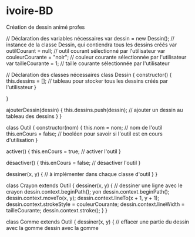 # ivoire-BD
Création de dessin animé profes

// Déclaration des variables nécessaires
var dessin = new Dessin(); // instance de la classe Dessin, qui contiendra tous les dessins créés
var outilCourant = null; // outil courant sélectionné par l'utilisateur
var couleurCourante = "noir"; // couleur courante sélectionnée par l'utilisateur
var tailleCourante = 1; // taille courante sélectionnée par l'utilisateur 

// Déclaration des classes nécessaires
class Dessin {
constructor() {
this.dessins = []; // tableau pour stocker tous les dessins créés par l'utilisateur
} 

} 

ajouterDessin(dessin) {
this.dessins.push(dessin); // ajouter un dessin au tableau des dessins
}
} 

class Outil {
constructor(nom) {
this.nom = nom; // nom de l'outil
this.enCours = false; // booléen pour savoir si l'outil est en cours d'utilisation
} 

activer() {
this.enCours = true; // activer l'outil
} 

désactiver() {
this.enCours = false; // désactiver l'outil
} 

dessiner(x, y) {
// à implémenter dans chaque classe d'outil
}
} 

class Crayon extends Outil {
dessiner(x, y) {
// dessiner une ligne avec le crayon
dessin.context.beginPath();
yon
dessin.context.beginPath();
dessin.context.moveTo(x, y);
dessin.context.lineTo(x + 1, y + 1);
dessin.context.strokeStyle = couleurCourante;
dessin.context.lineWidth = tailleCourante;
dessin.context.stroke();
}
} 

class Gomme extends Outil {
dessiner(x, y) {
// effacer une partie du dessin avec la gomme
dessin avec la gomme
